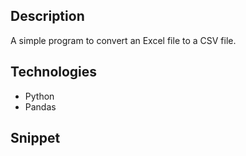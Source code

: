 ## Description
A simple program to convert an Excel file to a CSV file.

## Technologies
- Python
- Pandas

## Snippet
